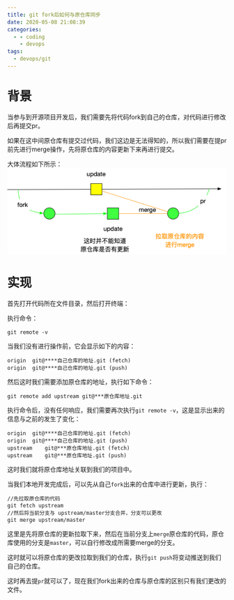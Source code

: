 ```yaml
---
title: git fork后如何与原仓库同步
date: 2020-05-08 21:08:39
categories:
  - - coding
    - devops
tags:
  - devops/git
---
```


# 背景

当参与到开源项目开发后，我们需要先将代码fork到自己的仓库，对代码进行修改后再提交pr。

如果在这中间原仓库有提交过代码，我们这边是无法得知的，所以我们需要在提pr前先进行merge操作，先将原仓库的内容更新下来再进行提交。

大体流程如下所示：
![](https://raw.githubusercontent.com/liunaijie/images/master/git%20fork.png)

<!--more-->



# 实现

首先打开代码所在文件目录，然后打开终端：

执行命令：

```shell
git remote -v
```

当我们没有进行操作前，它会显示如下的内容：

```shell
origin	git@****自己仓库的地址.git (fetch)
origin	git@****自己仓库的地址.git (push)
```

然后这时我们需要添加原仓库的地址，执行如下命令：

```shell
git remote add upstream git@***原仓库地址.git
```

执行命令后，没有任何响应，我们需要再次执行`git remote -v`，这是显示出来的信息与之前的发生了变化：

```shell
origin	git@****自己仓库的地址.git (fetch)
origin	git@****自己仓库的地址.git (push)
upstream	git@***原仓库地址.git (fetch)
upstream	git@***原仓库地址.git (push)
```

这时我们就将原仓库地址关联到我们的项目中。

当我们本地开发完成后，可以先从自己`fork`出来的仓库中进行更新，执行：

```shell
//先拉取原仓库的代码
git fetch upstream
//然后将当前分支与 upstream/master分支合并，分支可以更改
git merge upstream/master
```

这里是先将原仓库的更新拉取下来，然后在当前分支上`merge`原仓库的代码，原仓库使用的分支是`master`，可以自行修改成所需要merge的分支。

这时就可以将原仓库的更改拉取到我们的仓库，执行`git push`将变动推送到我们自己的仓库。



这时再去提`pr`就可以了，现在我们fork出来的仓库与原仓库的区别只有我们更改的文件。